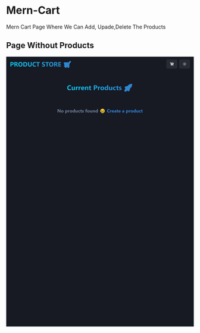 # Mern-Cart
Mern Cart Page Where We Can Add, Upade,Delete The Products 

## Page Without Products

![Alt text](./NoProducts.png)

